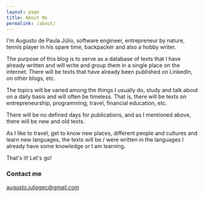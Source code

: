 ```yaml
---
layout: page
title: About Me
permalink: /about/
---
```


<link rel="profile" type="image/png" href="{{ site.avatar }}"/>

I'm Augusto de Paula Júlio, software engineer, entrepreneur by nature, tennis player in his spare time, backpacker and also a hobby writer.

The purpose of this blog is to serve as a database of texts that I have already written and will write and group them in a single place on the internet. There will be texts that have already been published on LinkedIn, on other blogs, etc.

The topics will be varied among the things I usually do, study and talk about on a daily basis and will often be timeless. That is, there will be texts on entrepreneurship, programming, travel, financial education, etc.

There will be no defined days for publications, and as I mentioned above, there will be new and old texts.

As I like to travel, get to know new places, different people and cultures and learn new languages, the texts will be / were written in the languages I already have some knowledge or I am learning.

That's it! Let's go!

### Contact me

[augusto.juliogec@gmail.com](mailto:augusto.juliogec@gmail.com)